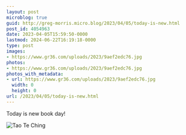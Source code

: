 ```yaml
---
layout: post
microblog: true
guid: http://greg-morris.micro.blog/2023/04/05/today-is-new.html
post_id: 4054963
date: 2023-04-05T15:59:50-0000
lastmod: 2024-06-22T16:19:18-0000
type: post
images:
- https://www.gr36.com/uploads/2023/9aef2edc76.jpg
photos:
- https://www.gr36.com/uploads/2023/9aef2edc76.jpg
photos_with_metadata:
- url: https://www.gr36.com/uploads/2023/9aef2edc76.jpg
  width: 0
  height: 0
url: /2023/04/05/today-is-new.html
---
```

Today is new book day!

![Tao Te Ching](https://www.gr36.com/uploads/2023/9aef2edc76.jpg)
